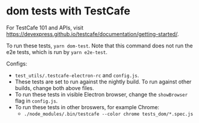 # dom tests with TestCafe

For TestCafe 101 and APIs, visit https://devexpress.github.io/testcafe/documentation/getting-started/.

To run these tests, `yarn dom-test`.  Note that this command does not run the e2e tests, which is run by `yarn e2e-test`.

Configs:
* `test_utils/.testcafe-electron-rc` and `config.js`.
* These tests are set to run against the nightly build. To run against other builds, change both above files.
* To run these tests in visible Electron browser, change the `showBrowser` flag in `config.js`.
* To run these tests in other broswers, for example Chrome:
  * `./node_modules/.bin/testcafe --color chrome tests_dom/*.spec.js`
